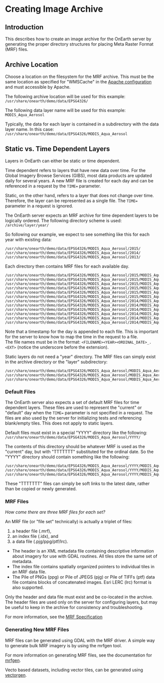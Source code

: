 # Creating Image Archive

## Introduction

This describes how to create an image archive for the OnEarth server by generating the proper directory structures for placing Meta Raster Format (MRF) files.

## Archive Location

Choose a location on the filesystem for the MRF archive.  This must be the same location as specified for "WMSCache" in the [Apache configuration](config_apache.md) and must accessible by Apache.  

The following archive location will be used for this example: `/usr/share/onearth/demo/data/EPSG4326/`

The following data layer name will be used for this example: `MODIS_Aqua_Aerosol`

Typically, the data for each layer is contained in a subdirectory with the data layer name. In this case: `/usr/share/onearth/demo/data/EPSG4326/MODIS_Aqua_Aerosol`

## Static vs. Time Dependent Layers

Layers in OnEarth can either be static or time dependent.  

Time dependent refers to layers that have new data over time.  For the Global Imagery Browse Services (GIBS), most data products are updated daily for several years.  A new MRF file is created for each day and can be referenced in a request by the `TIME=` parameter.

Static, on the other hand, refers to a layer that does not change over time.  Therefore, the layer can be represented as a single file.  The `TIME=` parameter in a request is ignored.

The OnEarth server expects an MRF archive for time dependent layers to be logically ordered.  The following directory scheme is used: `/archive/layer/year/`

So following our example, we expect to see something like this for each year with existing data:

```
/usr/share/onearth/demo/data/EPSG4326/MODIS_Aqua_Aerosol/2015/
/usr/share/onearth/demo/data/EPSG4326/MODIS_Aqua_Aerosol/2014/
/usr/share/onearth/demo/data/EPSG4326/MODIS_Aqua_Aerosol/2013/
```

Each directory then contains MRF files for each available day.
```
/usr/share/onearth/demo/data/EPSG4326/MODIS_Aqua_Aerosol/2015/MODIS_Aqua_Aerosol2015002_.idx
/usr/share/onearth/demo/data/EPSG4326/MODIS_Aqua_Aerosol/2015/MODIS_Aqua_Aerosol2015002_.mrf
/usr/share/onearth/demo/data/EPSG4326/MODIS_Aqua_Aerosol/2015/MODIS_Aqua_Aerosol2015002_.ppg
/usr/share/onearth/demo/data/EPSG4326/MODIS_Aqua_Aerosol/2015/MODIS_Aqua_Aerosol2015001_.idx
/usr/share/onearth/demo/data/EPSG4326/MODIS_Aqua_Aerosol/2015/MODIS_Aqua_Aerosol2015001_.mrf
/usr/share/onearth/demo/data/EPSG4326/MODIS_Aqua_Aerosol/2015/MODIS_Aqua_Aerosol2015001_.ppg
/usr/share/onearth/demo/data/EPSG4326/MODIS_Aqua_Aerosol/2014/MODIS_Aqua_Aerosol2014365_.idx
/usr/share/onearth/demo/data/EPSG4326/MODIS_Aqua_Aerosol/2014/MODIS_Aqua_Aerosol2014365_.mrf
/usr/share/onearth/demo/data/EPSG4326/MODIS_Aqua_Aerosol/2014/MODIS_Aqua_Aerosol2014365_.ppg
/usr/share/onearth/demo/data/EPSG4326/MODIS_Aqua_Aerosol/2014/MODIS_Aqua_Aerosol2014364_.idx
/usr/share/onearth/demo/data/EPSG4326/MODIS_Aqua_Aerosol/2014/MODIS_Aqua_Aerosol2014364_.mrf
/usr/share/onearth/demo/data/EPSG4326/MODIS_Aqua_Aerosol/2014/MODIS_Aqua_Aerosol2014364_.ppg

```

Note that a timestamp for the day is appended to each file.  This is important for the server to know how to map the time in the request to a file.  
The file names must be in the format: `<FILENAME><YEAR><ORDINAL_DATE>_.<EXT>` (notice the underscore before the extension).


Static layers do not need a "year" directory. The MRF files can simply exist in the archive directory or the "layer" subdirectory: 

```
/usr/share/onearth/demo/data/EPSG4326/MODIS_Aqua_Aerosol/MODIS_Aqua_Aerosol.mrf
/usr/share/onearth/demo/data/EPSG4326/MODIS_Aqua_Aerosol/MODIS_Aqua_Aerosol.idx
/usr/share/onearth/demo/data/EPSG4326/MODIS_Aqua_Aerosol/MODIS_Aqua_Aerosol.ppg
```

### Default Files

The OnEarth server also expects a set of default MRF files for time dependent layers.  These files are used to represent the "current" or "default" day when the `TIME=` parameter is not specified in a request.  The files are also used by the server for initializing tests and referencing blank/empty tiles. This does not apply to static layers.

Default files must exist in a special "YYYY" directory like the following: `/usr/share/onearth/demo/data/EPSG4326/MODIS_Aqua_Aerosol/YYYY/`

The contents of this directory should be whatever MRF is used as the "current" day, but with "TTTTTTT" substituted for the ordinal date.  So the "YYYY" directory should contain something like the following:
```
/usr/share/onearth/demo/data/EPSG4326/MODIS_Aqua_Aerosol/YYYY/MODIS_Aqua_AerosolTTTTTTT_.idx
/usr/share/onearth/demo/data/EPSG4326/MODIS_Aqua_Aerosol/YYYY/MODIS_Aqua_AerosolTTTTTTT_.mrf
/usr/share/onearth/demo/data/EPSG4326/MODIS_Aqua_Aerosol/YYYY/MODIS_Aqua_AerosolTTTTTTT_.ppg
```

These "TTTTTTT" files can simply be soft links to the latest date, rather than be copied or newly generated.


### MRF Files

*How come there are three MRF files for each set?*

An MRF file (or "file set" technically) is actually a triplet of files:
1) a header file (.mrf),
2) an index file (.idx), and
3) a data file (.pjg/ppg/ptf/lrc).

* The header is an XML metadata file containing descriptive information about imagery for use with GDAL routines. All tiles store the same set of metadata.
* The index file contains spatially organized pointers to individual tiles in an MRF data file.
* The Pile of PNGs (ppg) or Pile of JPEGS (pjg) or Pile of TIFFs (ptf) data file contains blocks of concatenated images. Esri LERC (lrc) format is also supported.

Only the header and data file must exist and be co-located in the archive.  The header files are used only on the server for configuring layers, but may be useful to keep in the archive for consistency and troubleshooting.

For more information, see the [MRF Specification](https://github.com/nasa-gibs/mrf/blob/master/spec/mrf_spec.md)


### Generating New MRF Files

MRF files can be generated using GDAL with the MRF driver. A simple way to generate bulk MRF imagery is by using the mrfgen tool.

For more information on generating MRF files, see the documentation for [mrfgen](../src/mrfgen/README.md).

Vecto based datasets, including vector tiles, can be generated using [vectorgen](../src/vectorgen/README.md).